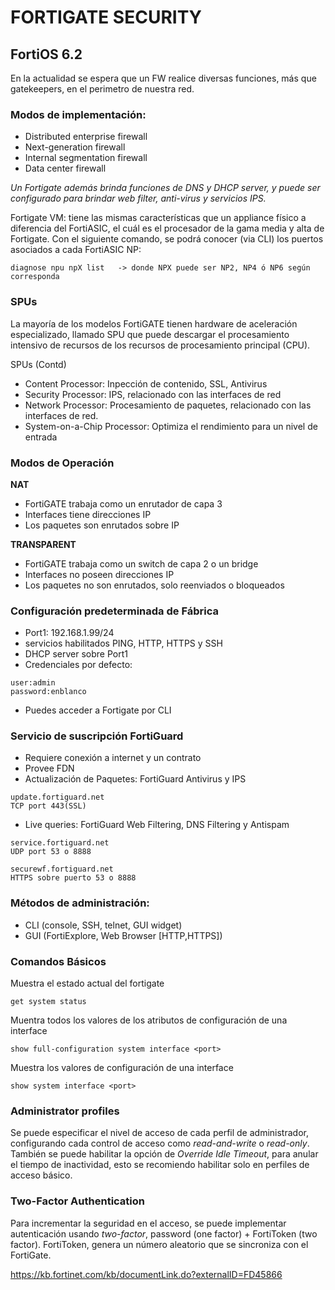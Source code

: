 # FORTIGATE SECURITY
## FortiOS 6.2

En la actualidad se espera que un FW realice diversas funciones, más que gatekeepers, en el perimetro de nuestra red.

### Modos de implementación:
- Distributed enterprise firewall
- Next-generation firewall
- Internal segmentation firewall
- Data center firewall

*Un Fortigate además brinda funciones de DNS y DHCP server, y puede ser configurado para brindar web filter, anti-virus y servicios IPS.*

Fortigate VM: tiene las mismas características que un appliance físico a diferencia del FortiASIC, el cuál es el procesador de la gama media y alta de Fortigate.
Con el siguiente comando, se podrá conocer (via CLI) los puertos asociados a cada FortiASIC NP:

 ```
 diagnose npu npX list   -> donde NPX puede ser NP2, NP4 ó NP6 según corresponda
 ```
 
 ### SPUs
 La mayoría de los modelos FortiGATE tienen hardware de aceleración especializado, llamado SPU que puede descargar el procesamiento intensivo de recursos de los recursos de procesamiento principal (CPU).
 
 SPUs (Contd)
 - Content Processor: Inpección de contenido, SSL, Antivirus
 - Security Processor: IPS, relacionado con las interfaces de red
 - Network Processor: Procesamiento de paquetes, relacionado con las interfaces de red.
 - System-on-a-Chip Processor: Optimiza el rendimiento para un nivel de entrada
 
 ### Modos de Operación
 
 **NAT**
 - FortiGATE trabaja como un enrutador de capa 3
 - Interfaces tiene direcciones IP
 - Los paquetes son enrutados sobre IP
 
 **TRANSPARENT**
 - FortiGATE trabaja como un switch de capa 2 o un bridge
 - Interfaces no poseen direcciones IP
 - Los paquetes no son enrutados, solo reenviados o bloqueados
 
 ### Configuración predeterminada de Fábrica
 
 - Port1: 192.168.1.99/24
 - servicios habilitados PING, HTTP, HTTPS y SSH
 - DHCP server sobre Port1
 - Credenciales por defecto:
  ```
 user:admin
 password:enblanco
  ```
 - Puedes acceder a Fortigate por CLI
 
 ### Servicio de suscripción FortiGuard
 
 - Requiere conexión a internet y un contrato
 - Provee FDN
 - Actualización de Paquetes: FortiGuard Antivirus y IPS
 
 ```
 update.fortiguard.net
 TCP port 443(SSL)
 ```
 
 - Live queries: FortiGuard Web Filtering, DNS Filtering y Antispam
 
 ```
 service.fortiguard.net
 UDP port 53 o 8888
 
 securewf.fortiguard.net
 HTTPS sobre puerto 53 o 8888
 ```
### Métodos de administración:

- CLI (console, SSH, telnet, GUI widget)
- GUI (FortiExplore, Web Browser [HTTP,HTTPS])

### Comandos Básicos

Muestra el estado actual del fortigate
```
get system status
```
Muentra todos los valores de los atributos de configuración de una interface
```
show full-configuration system interface <port>
```
Muestra los valores de configuración de una interface
```
show system interface <port>
```

### Administrator profiles

Se puede especificar el nivel de acceso de cada perfil de administrador, configurando cada control de acceso como *read-and-write* o *read-only*. También se puede habilitar la opción de *Override Idle Timeout*, para anular el tiempo de inactividad, esto se recomiendo habilitar solo en perfiles de acceso básico.

### Two-Factor Authentication

Para incrementar la seguridad en el acceso, se puede implementar autenticación usando *two-factor*, password (one factor) + FortiToken (two factor). FortiToken, genera un número aleatorio que se sincroniza con el FortiGate.

https://kb.fortinet.com/kb/documentLink.do?externalID=FD45866













